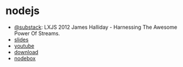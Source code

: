 # nodejs

* [@substack](substack.net/): LXJS 2012 James Halliday - Harnessing The Awesome Power Of Streams.
 * [slides](https://github.com/substack/lxjs-stream-examples)
 * [youtube](http://www.youtube.com/watch?v=lQAV3bPOYHo)
 * [download](http://keepvid.com/?url=http%3A//www.youtube.com/watch%3Fv%3DlQAV3bPOYHo&bm=y)
 * [nodebox](http://nfs.nodeblog.org/9/c/9cdeef0fb61b454f33809f9c46d69747.mp4)
